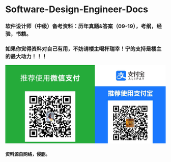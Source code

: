 # Software-Design-Engineer-Docs

### 软件设计师（中级）备考资料：历年真题&答案（09-19），考纲，经验，书籍。
### 如果你觉得资料对自己有用，不妨请楼主喝杯瑞幸！宁的支持是楼主的最大动力！！！
![image](https://github.com/mrtungleung/Software-Design-Engineer-Docs/blob/main/IMG_1492.JPG)

#### 资料源自网络，侵删。

